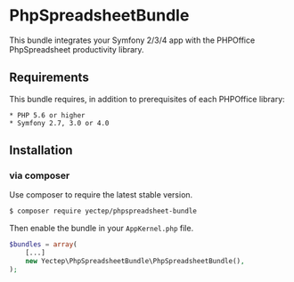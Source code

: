# PhpSpreadsheetBundle

This bundle integrates your Symfony 2/3/4 app with the PHPOffice PhpSpreadsheet
productivity library.

## Requirements

This bundle requires, in addition to prerequisites of each PHPOffice library:

    * PHP 5.6 or higher
    * Symfony 2.7, 3.0 or 4.0
    
## Installation

### via composer

Use composer to require the latest stable version.

````bash
$ composer require yectep/phpspreadsheet-bundle
````

Then enable the bundle in your `AppKernel.php` file.

````php
$bundles = array(
    [...]
    new Yectep\PhpSpreadsheetBundle\PhpSpreadsheetBundle(),
);
````